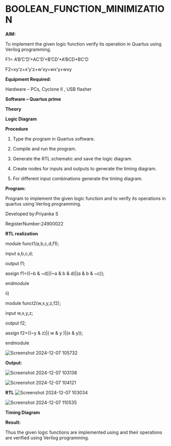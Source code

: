 # BOOLEAN_FUNCTION_MINIMIZATION

**AIM:**

To implement the given logic function verify its operation in Quartus using Verilog programming.

F1= A’B’C’D’+AC’D’+B’CD’+A’BCD+BC’D 

F2=xy’z+x’y’z+w’xy+wx’y+wxy

**Equipment Required:**

Hardware – PCs, Cyclone II , USB flasher

**Software – Quartus prime**

**Theory**

**Logic Diagram**

**Procedure**

1.	Type the program in Quartus software.

2.	Compile and run the program.

3.	Generate the RTL schematic and save the logic diagram.

4.	Create nodes for inputs and outputs to generate the timing diagram.

5.	For different input combinations generate the timing diagram.


**Program:**

Program to implement the given logic function and to verify its operations in quartus using Verilog programming. 

Developed by:Priyanka S

RegisterNumber:24900022


**RTL realization**

module funct1(a,b,c,d,f1);

input a,b,c,d;

output f1;

assign f1=((~b & ~d)|(~a & b & d)|(a & b & ~c));

endmodule

ii)

module funct2(w,x,y,z,f2);

input w,x,y,z;

output f2;

assign f2=((~y & z)|( w & y )|(x & y));

endmodule

![Screenshot 2024-12-07 105732](https://github.com/user-attachments/assets/febb306d-7ba0-44b2-ad6e-6ddb093c360a)


**Output:**

![Screenshot 2024-12-07 103138](https://github.com/user-attachments/assets/ad5488d7-faf2-4641-81bc-45fdb7680300)

![Screenshot 2024-12-07 104121](https://github.com/user-attachments/assets/bb7a7516-7f58-472c-bfd5-3fd9cb98a291)


**RTL**
![Screenshot 2024-12-07 103034](https://github.com/user-attachments/assets/8942ca71-7b10-468b-a121-87bcb3a46e43)

![Screenshot 2024-12-07 110535](https://github.com/user-attachments/assets/2df2765c-3a03-406d-a65d-f5c4cc1f85d5)


**Timing Diagram**



**Result:**

Thus the given logic functions are implemented using and their operations are verified using Verilog programming.

